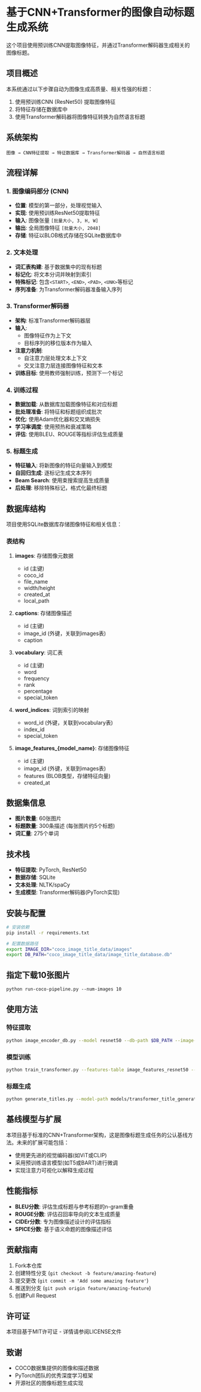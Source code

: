 # 基于CNN+Transformer的图像自动标题生成系统

这个项目使用预训练CNN提取图像特征，并通过Transformer解码器生成相关的图像标题。

## 项目概述

本系统通过以下步骤自动为图像生成高质量、相关性强的标题：
1. 使用预训练CNN (ResNet50) 提取图像特征
2. 将特征存储在数据库中
3. 使用Transformer解码器将图像特征转换为自然语言标题

## 系统架构

```
图像 → CNN特征提取 → 特征数据库 → Transformer解码器 → 自然语言标题
```

## 流程详解

### 1. 图像编码部分 (CNN)

- **位置**: 模型的第一部分，处理视觉输入
- **实现**: 使用预训练ResNet50提取特征
- **输入**: 图像张量 `[批量大小, 3, H, W]`
- **输出**: 全局图像特征 `[批量大小, 2048]`
- **存储**: 特征以BLOB格式存储在SQLite数据库中

### 2. 文本处理

- **词汇表构建**: 基于数据集中的现有标题
- **标记化**: 将文本分词并映射到索引
- **特殊标记**: 包含`<START>`, `<END>`, `<PAD>`, `<UNK>`等标记
- **序列准备**: 为Transformer解码器准备输入序列

### 3. Transformer解码器

- **架构**: 标准Transformer解码器层
- **输入**: 
  - 图像特征作为上下文
  - 目标序列的移位版本作为输入
- **注意力机制**: 
  - 自注意力层处理文本上下文
  - 交叉注意力层连接图像特征和文本
- **训练目标**: 使用教师强制训练，预测下一个标记

### 4. 训练过程

- **数据加载**: 从数据库加载图像特征和对应标题
- **批处理准备**: 将特征和标题组织成批次
- **优化**: 使用Adam优化器和交叉熵损失
- **学习率调度**: 使用预热和衰减策略
- **评估**: 使用BLEU、ROUGE等指标评估生成质量

### 5. 标题生成

- **特征输入**: 将新图像的特征向量输入到模型
- **自回归生成**: 逐标记生成文本序列
- **Beam Search**: 使用束搜索提高生成质量
- **后处理**: 移除特殊标记，格式化最终标题

## 数据库结构

项目使用SQLite数据库存储图像特征和相关信息：

### 表结构

1. **images**: 存储图像元数据
   - id (主键)
   - coco_id
   - file_name
   - width/height
   - created_at
   - local_path

2. **captions**: 存储图像描述
   - id (主键)
   - image_id (外键，关联到images表)
   - caption

3. **vocabulary**: 词汇表
   - id (主键)
   - word
   - frequency
   - rank
   - percentage
   - special_token

4. **word_indices**: 词到索引的映射
   - word_id (外键，关联到vocabulary表)
   - index_id
   - special_token

5. **image_features_{model_name}**: 存储图像特征
   - id (主键)
   - image_id (外键，关联到images表)
   - features (BLOB类型，存储特征向量)
   - created_at

## 数据集信息

- **图片数量**: 60张图片
- **标题数量**: 300条描述 (每张图片约5个标题)
- **词汇量**: 275个单词

## 技术栈

- **特征提取**: PyTorch, ResNet50
- **数据存储**: SQLite
- **文本处理**: NLTK/spaCy
- **生成模型**: Transformer解码器(PyTorch实现)

## 安装与配置

```bash
# 安装依赖
pip install -r requirements.txt

# 配置数据路径
export IMAGE_DIR="coco_image_title_data/images"
export DB_PATH="coco_image_title_data/image_title_database.db"
```
## 指定下载10张图片
```
python run-coco-pipeline.py --num-images 10
```
## 使用方法

### 特征提取

```bash
python image_encoder_db.py --model resnet50 --db-path $DB_PATH --image-dir $IMAGE_DIR
```

### 模型训练

```bash
python train_transformer.py --features-table image_features_resnet50 --db-path $DB_PATH --batch-size 16 --epochs 50
```

### 标题生成

```bash
python generate_titles.py --model-path models/transformer_title_generator.pt --image-path sample.jpg
```

## 基线模型与扩展

本项目基于标准的CNN+Transformer架构，这是图像标题生成任务的公认基线方法。未来的扩展可能包括：

- 使用更先进的视觉编码器(如ViT或CLIP)
- 采用预训练语言模型(如T5或BART)进行微调
- 实现注意力可视化以解释生成过程

## 性能指标

- **BLEU分数**: 评估生成标题与参考标题的n-gram重叠
- **ROUGE分数**: 评估召回率导向的文本生成质量
- **CIDEr分数**: 专为图像描述设计的评估指标
- **SPICE分数**: 基于语义命题的图像描述评估

## 贡献指南

1. Fork本仓库
2. 创建特性分支 (`git checkout -b feature/amazing-feature`)
3. 提交更改 (`git commit -m 'Add some amazing feature'`)
4. 推送到分支 (`git push origin feature/amazing-feature`)
5. 创建Pull Request

## 许可证

本项目基于MIT许可证 - 详情请参阅LICENSE文件

## 致谢

- COCO数据集提供的图像和描述数据
- PyTorch团队的优秀深度学习框架
- 开源社区的图像标题生成实现